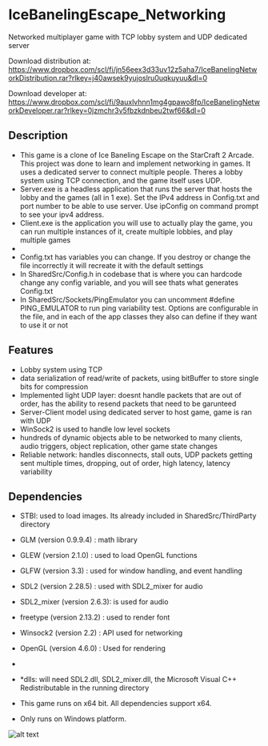 # IceBanelingEscape_Networking
Networked multiplayer game with TCP lobby system and UDP dedicated server

Download distribution at: https://www.dropbox.com/scl/fi/jn56eex3d33uv12z5aha7/IceBanelingNetworkDistribution.rar?rlkey=j40awsek9yujoslru0uqkuyuu&dl=0

Download developer at: https://www.dropbox.com/scl/fi/9auxlvhnn1mg4gpawo8fp/IceBanelingNetworkDeveloper.rar?rlkey=0jzmchr3v5fbzkdnbeu2twf66&dl=0

## Description
- This game is a clone of Ice Baneling Escape on the StarCraft 2 Arcade. This project was done to learn and implement networking in games. It uses a dedicated server to connect multiple people. Theres a lobby system using TCP connection, and the game itself uses UDP.
-  Server.exe is a headless application that runs the server that hosts the lobby and the games (all in 1 exe). Set the IPv4 address in Config.txt and port number to be able to use server. Use ipConfig on command prompt to see your ipv4 address.
- Client.exe is the application you will use to actually play the game, you can run multiple instances of it, create multiple lobbies, and play multiple games
-
- Config.txt has variables you can change. If you destroy or change the file incorrectly it will recreate it with the default settings
- In SharedSrc/Config.h in codebase that is where you can hardcode change any config variable, and you will see thats what generates Config.txt
- In SharedSrc/Sockets/PingEmulator you can uncomment #define PING_EMULATOR to run ping variability test. Options are configurable in the file, and in each of the app classes they also can define if they want to use it or not

## Features
- Lobby system using TCP
- data serialization of read/write of packets, using bitBuffer to store single bits for compression
- Implemented light UDP layer: doesnt handle packets that are out of order, has the ability to resend packets that need to be garunteed
- Server-Client model using dedicated server to host game, game is ran with UDP
- WinSock2 is used to handle low level sockets
- hundreds of dynamic objects able to be networked to many clients, audio triggers, object replication, other game state changes
- Reliable network: handles disconnects, stall outs, UDP packets getting sent multiple times, dropping, out of order, high latency, latency variability

## Dependencies
- STBI: used to load images. Its already included in SharedSrc/ThirdParty directory
- GLM (version 0.9.9.4)     : math library
- GLEW (version 2.1.0)      : used to load OpenGL functions
- GLFW (version 3.3)        : used for window handling, and event handling
- SDL2 (version 2.28.5)     : used with SDL2_mixer for audio
- SDL2_mixer (version 2.6.3): is used for audio
- freetype (version 2.13.2) : used to render font
- Winsock2 (version 2.2)    : API used for networking
- OpenGL (version 4.6.0)    : Used for rendering
- 
- *dlls: will need SDL2.dll, SDL2_mixer.dll, the Microsoft Visual C++ Redistributable in the running directory

- This game runs on x64 bit. All dependencies support x64.
- Only runs on Windows platform.


![alt text](https://github.com/GiboDidact/IceBanelingEscape_Networking/tree/main/dev_images/lobby.png?raw=true)

